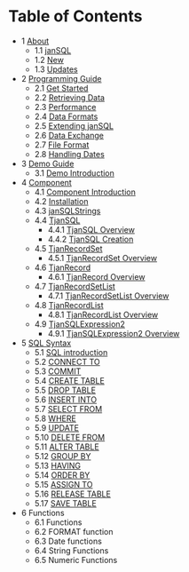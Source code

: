 # Table of Contents

* 1 [About](about.md)
  * 1.1 [janSQL](about.md#11-jansql)
  * 1.2 [New](about.md#12-new)
  * 1.3 [Updates](about.md#13-updates)
* 2 [Programming Guide](programming.md)
  * 2.1 [Get Started](programming.md#21-get-started)
  * 2.2 [Retrieving Data](programming.md#22-retrieving-data)
  * 2.3 [Performance](programming.md#23-performance)
  * 2.4 [Data Formats](programming.md#24-data-formats)
  * 2.5 [Extending janSQL](programming.md#25-extending-jansql)
  * 2.6 [Data Exchange](programming.md#26-data-exchange)
  * 2.7 [File Format](programming.md#27-file-format)
  * 2.8 [Handling Dates](programming.md#28-handling-dates)
* 3 [Demo Guide](demo.md)
  * 3.1 [Demo Introduction](demo.md#31-demo-introduction)
* 4 [Component](component.md)
  * 4.1 [Component Introduction](component.md#41-component-introduction)
  * 4.2 [Installation](component.md#42-installation)
  * 4.3 [janSQLStrings](component.md#43-jansqlstrings)
  * 4.4 [TjanSQL](component.md#44-tjansql)
    * 4.4.1 [TjanSQL Overview](component.md#441-tjansql-overview)
    * 4.4.2 [TjanSQL Creation](component.md#442-tjansql-creation)
  * 4.5 [TjanRecordSet](component.md#45-tjanrecordset)
    * 4.5.1 [TjanRecordSet Overview](component.md#451-tjanrecordset-overview)
  * 4.6 [TjanRecord](component.md#46-tjanrecord)
    * 4.6.1 [TjanRecord Overview](component.md#461-tjanrecord-overview)
  * 4.7 [TjanRecordSetList](component.md#47-tjanrecordsetlist)
    * 4.7.1 [TjanRecordSetList Overview](component.md#471-tjanrecordsetlist-overview)
  * 4.8 [TjanRecordList](component.md#48-tjanrecordlist)
    * 4.8.1 [TjanRecordList Overview](component.md#481-tjanrecordlist-overview)
  * 4.9 [TjanSQLExpression2](component.md#49-tjansqlexpression2)
    * 4.9.1 [TjanSQLExpression2 Overview](component.md#491-tjansqlexpression2-overview)
* 5 [SQL Syntax](sql_syntax.md)
  * 5.1 [SQL introduction](sql_syntax.md#51-sql-introduction)
  * 5.2 [CONNECT TO](sql_syntax.md#51-connect-to)
  * 5.3 [COMMIT](sql_syntax.md#52-commit)
  * 5.4 [CREATE TABLE](sql_syntax.md#54-create-table)
  * 5.5 [DROP TABLE](sql_syntax.md#55-drop-table)
  * 5.6 [INSERT INTO](sql_syntax.md#56-insert-into)
  * 5.7 [SELECT FROM](sql_syntax.md#57-select-from)
  * 5.8 [WHERE](sql_syntax.md#58-where)
  * 5.9 [UPDATE](sql_syntax.md#59-update)
  * 5.10 [DELETE FROM](sql_syntax.md#510-delete-from)
  * 5.11 [ALTER TABLE](sql_syntax.md#511-alter-table)
  * 5.12 [GROUP BY](sql_syntax.md#512-group-by)
  * 5.13 [HAVING](sql_syntax.md#513-having)
  * 5.14 [ORDER BY](sql_syntax.md#514-order-by)
  * 5.15 [ASSIGN TO](sql_syntax.md#515-assign-to)
  * 5.16 [RELEASE TABLE](sql_syntax.md#516-release-table)
  * 5.17 [SAVE TABLE](sql_syntax.md#517-save-table)
* 6 Functions
  * 6.1 Functions
  * 6.2 FORMAT function
  * 6.3 Date functions
  * 6.4 String Functions
  * 6.5 Numeric Functions
